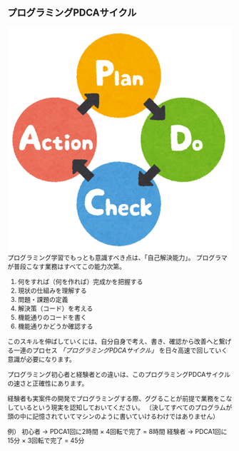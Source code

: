 ## プログラミングPDCAサイクル

![Extensions](./img/pdca.png)
<br>
プログラミング学習でもっとも意識すべき点は、「自己解決能力」。
プログラマが普段こなす業務はすべてこの能力次第。

1. 何をすれば（何を作れば）完成かを把握する
2. 現状の仕組みを理解する
3. 問題・課題の定義
4. 解決策（コード）を考える
5. 機能通りのコードを書く
6. 機能通りかどうか確認する

このスキルを伸ばしていくには、自分自身で考え、書き、確認から改善へと繋げる一連のプロセス
*「プログラミングPDCAサイクル」*
を日々高速で回していく意識が必要になります。

プログラミング初心者と経験者との違いは、このプログラミングPDCAサイクルの速さと正確性にあります。

経験者も実案件の開発でプログラミングする際、ググることが前提で業務をこなしているという現実を認知しておいてください。
（決してすべてのプログラムが頭の中に記憶されていてマシンのように書いていけるわけではありません）

例）
初心者 → PDCA1回に2時間 × 4回転で完了 = 8時間
経験者 → PDCA1回に15分 × 3回転で完了 = 45分


